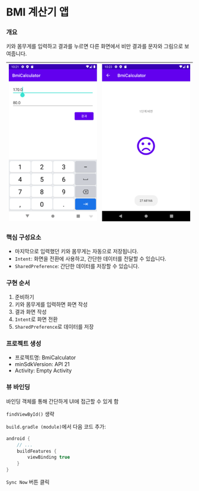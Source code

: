 # BMI 계산기 앱

### 개요

키와 몸무게를 입력하고 결과를 누르면 다른 화면에서 비만 결과를 문자와 그림으로 보여줍니다.

| ![run-app](run-app.png) | ![result](result.png) |
| ----------------------- | --------------------- |

### 핵심 구성요소

- 마지막으로 입력했던 키와 몸무게는 자동으로 저장됩니다.
- `Intent`: 화면을 전환에 사용하고, 간단한 데이터를 전달할 수 있습니다.
- `SharedPreference`: 간단한 데이터를 저장할 수 있습니다.

### 구현 순서

1. 준비하기
2. 키와 몸무게를 입력하면 화면 작성
3. 결과 화면 작성
4. `Intent`로 화면 전환
5. `SharedPreference`로 데이터를 저장

### 프로젝트 생성

- 프로젝트명: BmiCalculator
- minSdkVersion: API 21
- Activity: Empty Activity

### 뷰 바인딩

바인딩 객체를 통해 간단하게 UI에 접근할 수 있게 함

`findViewById()` 생략

`build.gradle (module)`에서 다음 코드 추가:

```groovy
android {
    // ...
    buildFeatures {
        viewBinding true
    }
}
```

`Sync Now` 버튼 클릭
